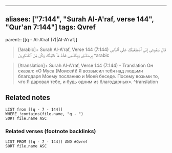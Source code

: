 
---
aliases: ["7:144", "Surah Al-A'raf, verse 144", "Qur'an 7:144"]
tags: Qvref
---

parent:: [[q - Al-A'raf (7)|Al-A'raf]]

> [!arabic]+ Surah Al-A'raf, Verse 144 (7:144)
> <span class="quran-arabic">قَالَ يَـٰمُوسَىٰٓ إِنِّى ٱصْطَفَيْتُكَ عَلَى ٱلنَّاسِ بِرِسَـٰلَـٰتِى وَبِكَلَـٰمِى فَخُذْ مَآ ءَاتَيْتُكَ وَكُن مِّنَ ٱلشَّـٰكِرِينَ</span>
^arabic

> [!translation]+ Surah Al-A'raf, Verse 144 (7:144) - Translation
> Он сказал: «О Муса (Моисей)! Я возвысил тебя над людьми благодаря Моему посланию и Моей беседе. Посему возьми то, что Я даровал тебе, и будь одним из благодарных».
^translation



## Related notes
```dataview
LIST from [[q - 7 - 144]]
WHERE !contains(file.name, "q - ")
SORT file.name ASC
```

### Related verses (footnote backlinks)
```dataview
LIST FROM [[q - 7 - 144]] AND #Qvref
SORT file.name ASC
```

